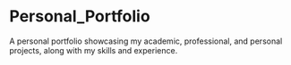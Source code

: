 # Personal_Portfolio

A personal portfolio showcasing my academic, professional, and personal projects, along with my skills and experience. 
